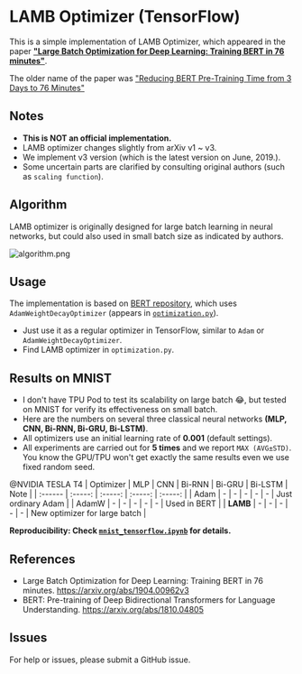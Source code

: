 # LAMB Optimizer (TensorFlow)
This is a simple implementation of LAMB Optimizer, which appeared in the paper [**"Large Batch Optimization for Deep Learning: Training BERT in 76 minutes"**](https://arxiv.org/abs/1904.00962v3). 

The older name of the paper was ["Reducing BERT Pre-Training Time from 3 Days to 76 Minutes"](https://arxiv.org/abs/1904.00962v1)


## Notes
- **This is NOT an official implementation.**
- LAMB optimizer changes slightly from arXiv v1 ~ v3.
- We implement v3 version (which is the latest version on June, 2019.).
- Some uncertain parts are clarified by consulting original authors (such as `scaling function`).


## Algorithm
LAMB optimizer is originally designed for large batch learning in neural networks, but could also used in small batch size as indicated by authors.

![algorithm.png](https://github.com/ymcui/LAMB_Optimizer_TF/blob/master/algorithm.png)


## Usage
The implementation is based on [BERT repository](https://github.com/google-research/bert), which uses `AdamWeightDecayOptimizer` (appears in [`optimization.py`](https://github.com/google-research/bert/blob/master/optimization.py)).

- Just use it as a regular optimizer in TensorFlow, similar to `Adam` or `AdamWeightDecayOptimizer`.
- Find LAMB optimizer in `optimization.py`.


## Results on MNIST
- I don't have TPU Pod to test its scalability on large batch 😂, but tested on MNIST for verify its effectiveness on small batch.
- Here are the numbers on several three classical neural networks **(MLP, CNN, Bi-RNN, Bi-GRU, Bi-LSTM)**. 
- All optimizers use an initial learning rate of **0.001** (default settings).
- All experiments are carried out for **5 times** and we report `MAX (AVG±STD)`. You know the GPU/TPU won't get exactly the same results even we use fixed random seed.

@NVIDIA TESLA T4
| Optimizer | MLP | CNN | Bi-RNN | Bi-GRU | Bi-LSTM | Note | 
| :------ | :-----: | :-----: | :-----: | :-----: | 
| Adam | - | - | - | - | - | Just ordinary Adam |
| AdamW | - | - | - | - | - | Used in BERT |
| **LAMB** | - | - | - | - | - | New optimizer for large batch |

**Reproducibility: Check [`mnist_tensorflow.ipynb`](https://github.com/ymcui/LAMB_Optimizer_TF/blob/master/mnist_tensorflow.ipynb) for details.**


## References
- Large Batch Optimization for Deep Learning: Training BERT in 76 minutes. https://arxiv.org/abs/1904.00962v3
- BERT: Pre-training of Deep Bidirectional Transformers for Language Understanding. https://arxiv.org/abs/1810.04805

## Issues
For help or issues, please submit a GitHub issue.
